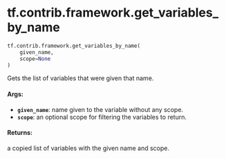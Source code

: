 <div itemscope itemtype="http://developers.google.com/ReferenceObject">
<meta itemprop="name" content="tf.contrib.framework.get_variables_by_name" />
<meta itemprop="path" content="Stable" />
</div>

# tf.contrib.framework.get_variables_by_name

``` python
tf.contrib.framework.get_variables_by_name(
    given_name,
    scope=None
)
```

Gets the list of variables that were given that name.

#### Args:

* <b>`given_name`</b>: name given to the variable without any scope.
* <b>`scope`</b>: an optional scope for filtering the variables to return.


#### Returns:

a copied list of variables with the given name and scope.